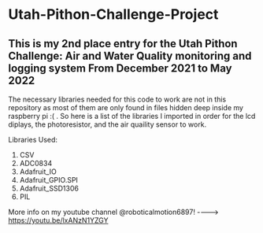 # Utah-Pithon-Challenge-Project
This is my 2nd place entry for the Utah Pithon Challenge: Air and Water Quality monitoring and logging system
From December 2021 to May 2022
-----

The necessary libraries needed for this code to work are not in this repository as most of them are only found in files hidden deep inside my raspberry pi :( . So here is a list of the libraries I imported in order for the lcd diplays, the photoresistor, and the air quaility sensor to work.

Libraries Used:
1. CSV
2. ADC0834
3. Adafruit_IO
4. Adafruit_GPIO.SPI
5. Adafruit_SSD1306
6. PIL

More info on my youtube channel @roboticalmotion6897! ----> https://youtu.be/lxANzN1YZGY
